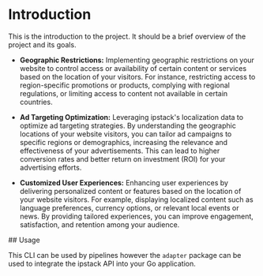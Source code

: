 # Introduction

This is the introduction to the project. It should be a brief overview of the project and its goals.

* **Geographic Restrictions:** Implementing geographic restrictions on your website to control access or availability of certain content or services based on the location of your visitors. For instance, restricting access to region-specific promotions or products, complying with regional regulations, or limiting access to content not available in certain countries.

* **Ad Targeting Optimization:** Leveraging ipstack's localization data to optimize ad targeting strategies. By understanding the geographic locations of your website visitors, you can tailor ad campaigns to specific regions or demographics, increasing the relevance and effectiveness of your advertisements. This can lead to higher conversion rates and better return on investment (ROI) for your advertising efforts.

* **Customized User Experiences:** Enhancing user experiences by delivering personalized content or features based on the location of your website visitors. For example, displaying localized content such as language preferences, currency options, or relevant local events or news. By providing tailored experiences, you can improve engagement, satisfaction, and retention among your audience.

## Usage

This CLI can be used by pipelines however the `adapter` package can be used to integrate the ipstack API into your Go application.

